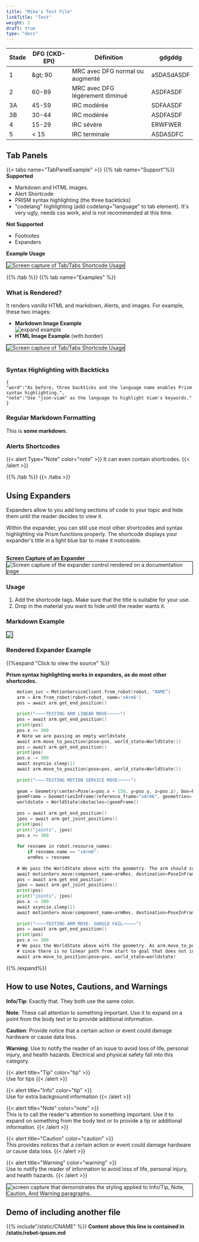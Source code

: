```yaml
---
title: "Mike's Test File"
linkTitle: "Test"
weight: 1
draft: true
type: "docs"
---
```



| Stade | DFG (CKD-EPI) | Définition                      |gdgddg |
|-------|---------------|---------------------------------|-------|
| 1     | &amp;gt; 90   | MRC avec DFG normal ou augmenté |aSDASdASDF|
| 2     | 60-89         | MRC avec DFG légèrement diminué |ASDFASDF|
| 3A    | 45-59         | IRC modérée                     |SDFAASDF|
| 3B    | 30-44         | IRC modérée                     |ASDFASDF|
| 4     | 15-29         | IRC sévère                      |ERWFWER|
| 5     | &lt; 15       | IRC terminale                   |ASDASDFC|






## Tab Panels

{{< tabs name="TabPanelExample" >}}
{{% tab name="Support"%}}
**Supported**
* Markdown and HTML images. 
* Alert Shortcode
* PRISM syntax highlighting (the three backticks)
* "codelang" highlighting (add codelang="language" to tab element). It's very ugly, needs css work, and is not recommended at this time.

**Not Supported**
* Footnotes
* Expanders

**Example Usage**

<img style="border:solid 1px black" alt="Screen capture of Tab/Tabs Shortcode Usage" src="/img/tabbed-panel-markdown.png">



{{% /tab %}}
{{% tab name="Examples" %}}
<div>
	<h3>What is Rendered?</h3>
	<p>It renders <i>vanilla</i> HTML and markdown, Alerts, and images. For example, these two images:</p>

* **Markdown Image Example**<br>
![expand example](/img/expander-markdown.png)<br>
* **HTML Image Example** (with border)<br>
<img style="border:solid 1px black" src="/img/expander-markdown.png" alt="Screen capture of Tab/Tabs Shortcode Usage">
</div>
<br>

### Syntax Highlighting with Backticks

```json-viam
{
"word":"As before, three backticks and the language name enables Prism syntax highlighting.",
"note":"Use "json-viam" as the language to highlight Viam's keywords."
}
```

### Regular Markdown Formatting

This is **some markdown.**

### Alerts Shortcodes
{{< alert Type="Note" color="note" >}}
It can even contain shortcodes.
{{< /alert >}}


{{% /tab %}}
{{< /tabs >}}

## Using Expanders
Expanders allow to you add long sections of code to your topic and hide them until the reader decides to view it. 

Within the expander, you can still use most other shortcodes and syntax highlighting via Prism functions properly. The shortcode displays your expander's title in a light blue bar to make it noticeable.<br><br>

**Screen Capture of an Expander**
<img style="border:solid 1px black" alt="Screen capture of the expander control rendered on a documentation page" src="/img/expander-example.png">

### Usage

1. Add the shortcode tags. Make sure that the title is suitable for your use.
1. Drop in the material you want to hide until the reader wants it.


### Markdown Example

<img style="border:solid 1px black" src="/img/expander-markdown.png">

### Rendered Expander Example
{{%expand "Click to view the source" %}}
<br>

**Prism syntax highlighting works in expanders, as do most other shortcodes.**

``` go
	motion_svc = MotionServiceClient.from_robot(robot, "NAME”)
  	arm = Arm.from_robot(robot=robot, name='xArm6')
  	pos = await arm.get_end_position()
 	 
  	print("~~~~TESTING ARM LINEAR MOVE~~~~~")
  	pos = await arm.get_end_position()
  	print(pos)
  	pos.x += 300
  	# Note we are passing an empty worldstate
  	await arm.move_to_position(pose=pos, world_state=WorldState())
  	pos = await arm.get_end_position()
  	print(pos)
  	pos.x -= 300
  	await asyncio.sleep(1)
  	await arm.move_to_position(pose=pos, world_state=WorldState())
 	 
  	print("~~~~TESTING MOTION SERVICE MOVE~~~~~")
 	 
  	geom = Geometry(center=Pose(x=pos.x + 150, y=pos.y, z=pos.z), box=RectangularPrism(width_mm =2, length_mm =5, depth_mm =5))
  	geomFrame = GeometriesInFrame(reference_frame="xArm6", geometries=[geom])
  	worldstate = WorldState(obstacles=[geomFrame])
 	 
  	pos = await arm.get_end_position()
  	jpos = await arm.get_joint_positions()
  	print(pos)
  	print("joints", jpos)
  	pos.x += 300
 	 
  	for resname in robot.resource_names:
    	if resname.name == "xArm6":
      	armRes = resname
 	 
  	# We pass the WorldState above with the geometry. The arm should successfully route around it.
  	await motionServ.move(component_name=armRes, destination=PoseInFrame(reference_frame="world", pose=pos), world_state=worldstate)
  	pos = await arm.get_end_position()
  	jpos = await arm.get_joint_positions()
  	print(pos)
  	print("joints", jpos)
  	pos.x -= 300
  	await asyncio.sleep(1)
  	await motionServ.move(component_name=armRes, destination=PoseInFrame(reference_frame="world", pose=pos), world_state=worldstate)
 	 
  	print("~~~~TESTING ARM MOVE- SHOULD FAIL~~~~~")
  	pos = await arm.get_end_position()
  	print(pos)
  	pos.x += 300
  	# We pass the WorldState above with the geometry. As arm.move_to_position will enforce linear motion, this should fail
  	# since there is no linear path from start to goal that does not intersect the obstacle.
  	await arm.move_to_position(pose=pos, world_state=worldstate)
```

{{% /expand%}}



## How to use Notes, Cautions, and Warnings

**Info/Tip**: Exactly that. They both use the same color.

**Note**: These call attention to something important. Use it to expand on a point from the body text or to provide additional information.

**Caution**: Provide notice that a certain action or event could damage hardware or cause data loss.

**Warning**: Use to notify the reader of an issue to avoid loss of life, personal injury, and health hazards. Electrical and physical safety fall into this category.


{{< alert title="Tip" color="tip" >}}  
Use for tips
{{< /alert >}}

{{< alert title="Info" color="tip" >}}  
Use for extra background information
{{< /alert >}}

{{< alert title="Note" color="note" >}}  
This is to call the reader's attention to something important. Use it to expand on something from the body text or to provide a tip or additional information.
{{< /alert >}}

{{< alert title="Caution" color="caution" >}}  
This provides notices that a certain action or event could damage hardware or cause data loss.
{{< /alert >}}


{{< alert title="Warning" color="warning" >}}  
Use to notify the reader of information to avoid loss of life, personal injury, and health hazards.
{{< /alert >}}

<img src="../img/alert-markdown.png" alt="screen capture that demonstrates the styling applied to Info/Tip, Note, Caution, And Warning paragraphs." style="border: solid 1px"/>

## Demo of including another file

{{% include"/static/CNAME" %}}
**Content above this line is contained in /static/robot-ipsum.md**